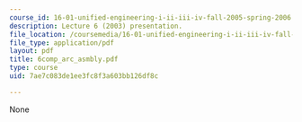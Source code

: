 ```yaml
---
course_id: 16-01-unified-engineering-i-ii-iii-iv-fall-2005-spring-2006
description: Lecture 6 (2003) presentation.
file_location: /coursemedia/16-01-unified-engineering-i-ii-iii-iv-fall-2005-spring-2006/7ae7c083de1ee3fc8f3a603bb126df8c_6comp_arc_asmbly.pdf
file_type: application/pdf
layout: pdf
title: 6comp_arc_asmbly.pdf
type: course
uid: 7ae7c083de1ee3fc8f3a603bb126df8c

---
```

None